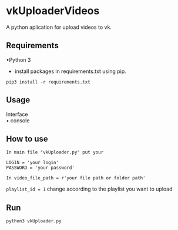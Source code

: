 # vkUploaderVideos

A python aplication for upload videos to vk.

## Requirements

•Python 3  
- install packages in requirements.txt using pip.
 ````
pip3 install -r requirements.txt

````
## Usage

Interface  
• console

## How to use

``In main file "vkUploader.py" put your``  

``LOGIN = 'your login'``  
``PASSWORD = 'your password'``  

``In video_file_path = r'your file path or folder path'``

``playlist_id = 1`` change according to the playlist you want to upload


## Run 
````
python3 vkUploader.py

````


